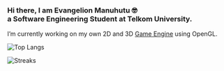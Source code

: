 ### Hi there, I am Evangelion Manuhutu 🤓 <br> a Software Engineering Student at Telkom University.
I’m currently working on my own 2D and 3D [Game Engine](https://github.com/evangelionmanuhutu/ORigin-Engine) using OpenGL. 

![Top Langs](https://github-readme-stats.vercel.app/api/top-langs/?username=evangelionmanuhutu&hide_progress=false&theme=radical&layout=compact)

![Streaks](https://github-readme-streak-stats.herokuapp.com?user=evangelionmanuhutu&theme=radical&layout=compact)